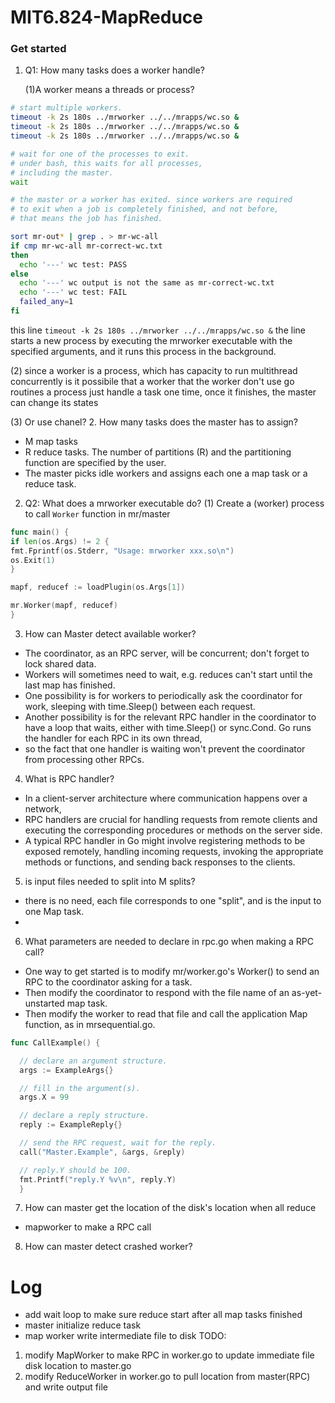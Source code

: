 # MIT6.824-MapReduce

### Get started
1. Q1: How many tasks does a worker handle?

   (1)A worker means a threads or process?
```bash
# start multiple workers.
timeout -k 2s 180s ../mrworker ../../mrapps/wc.so &
timeout -k 2s 180s ../mrworker ../../mrapps/wc.so &
timeout -k 2s 180s ../mrworker ../../mrapps/wc.so &

# wait for one of the processes to exit.
# under bash, this waits for all processes,
# including the master.
wait

# the master or a worker has exited. since workers are required
# to exit when a job is completely finished, and not before,
# that means the job has finished.

sort mr-out* | grep . > mr-wc-all
if cmp mr-wc-all mr-correct-wc.txt
then
  echo '---' wc test: PASS
else
  echo '---' wc output is not the same as mr-correct-wc.txt
  echo '---' wc test: FAIL
  failed_any=1
fi
```
this line `timeout -k 2s 180s ../mrworker ../../mrapps/wc.so &`
the line starts a new process by executing the mrworker executable with the specified arguments, and it runs this process in the background.
   
   (2) since a worker is a process, which has capacity to run multithread concurrently
   is it possibile that a worker that the worker don't use go routines
   a process just handle a task one time, once it finishes, the master can change its states
   
   (3) Or use chanel?
2. How many tasks does the master has to assign?
- M map tasks
- R reduce tasks. The number of partitions (R) and the partitioning function are specified by the user.
- The master picks idle workers and assigns each one a map task or a reduce task.
   
2. Q2: What does a mrworker executable do?
   (1) Create a (worker) process to call `Worker` function in mr/master
```go
func main() {
if len(os.Args) != 2 {
fmt.Fprintf(os.Stderr, "Usage: mrworker xxx.so\n")
os.Exit(1)
}

mapf, reducef := loadPlugin(os.Args[1])

mr.Worker(mapf, reducef)
}
```
3. How can Master detect available worker?
- The coordinator, as an RPC server, will be concurrent; don't forget to lock shared data.
- Workers will sometimes need to wait, e.g. reduces can't start until the last map has finished. 
- One possibility is for workers to periodically ask the coordinator for work, sleeping with time.Sleep() between each request. 
- Another possibility is for the relevant RPC handler in the coordinator to have a loop that waits, either with time.Sleep() or sync.Cond. Go runs the handler for each RPC in its own thread, 
- so the fact that one handler is waiting won't prevent the coordinator from processing other RPCs.

4. What is RPC handler?
- In a client-server architecture where communication happens over a network, 
- RPC handlers are crucial for handling requests from remote clients and executing the corresponding procedures or methods on the server side.
- A typical RPC handler in Go might involve registering methods to be exposed remotely, handling incoming requests, invoking the appropriate methods or functions, and sending back responses to the clients.

5. is input files needed to split into M splits?
- there is no need, each file corresponds to one "split", and is the input to one Map task.
- 
6. What parameters are needed to declare in rpc.go when making a RPC call?
- One way to get started is to modify mr/worker.go's Worker() to send an RPC to the coordinator asking for a task. 
- Then modify the coordinator to respond with the file name of an as-yet-unstarted map task. 
- Then modify the worker to read that file and call the application Map function, as in mrsequential.go.
```go
func CallExample() {

  // declare an argument structure.
  args := ExampleArgs{}

  // fill in the argument(s).
  args.X = 99

  // declare a reply structure.
  reply := ExampleReply{}

  // send the RPC request, wait for the reply.
  call("Master.Example", &args, &reply)

  // reply.Y should be 100.
  fmt.Printf("reply.Y %v\n", reply.Y)
  }
```

7. How can master get the location of the disk's location when all reduce 
- mapworker to make a RPC call
8. How can master detect crashed worker?

# Log
- add wait loop to make sure reduce start after all map tasks finished
- master initialize reduce task
- map worker write intermediate file to disk
  TODO:
1. modify MapWorker to make RPC in worker.go to update immediate file disk location to master.go
2. modify ReduceWorker in worker.go to pull location from master(RPC) and write output file